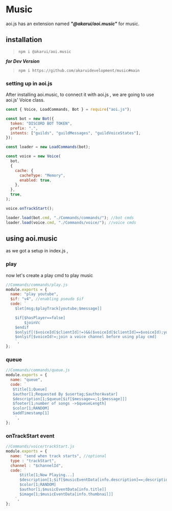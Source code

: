 # Music

aoi.js has an extension named ***"@akarui/aoi.music"*** for music.

## installation

> ```
> npm i @akarui/aoi.music
> ```

***for Dev Version***

> ```
> npm i https://github.com/akaruidevelopment/music#main
> ```

### setting up in aoi.js

After installing aoi.music, to connect it with aoi.js , we are going to use aoi.js' Voice class.

```js
const { Voice, LoadCommands, Bot } = require("aoi.js");

const bot = new Bot({
  token: "DISCORD BOT TOKEN",
  prefix: ".",
  intents: ["guilds", "guildMessages", "guildVoiceStates"],
});

const loader = new LoadCommands(bot);

const voice = new Voice(
  bot,
  {
    cache: {
      cacheType: "Memory",
      enabled: true,
    },
  },
  true,
);

voice.onTrackStart();

loader.load(bot.cmd, "./Commands/commands/"); //bot cmds
loader.load(voice.cmd, "./Commands/voice/"); //voice cmds
```

## using aoi.music

as we got a setup in index.js ,

### play

now let's create a play cmd to play music

```js
//Commands/commands/play.js
module.exports = {
  name: "play youtube",
  $if: "v4", //enabling pseudo $if
  code: `
    $let[msg;$playTrack[youtube;$message]]

    $if[$hasPlayer==false]
        $joinVc
    $endif
    $onlyif[($voiceId[$clientId]!=)&&($voiceId[$clientId]==$voiceId);you are not in the same voice channel]
    $onlyif[$voiceId!=;join a voice channel before using play cmd]
    `,
};
```

### queue

```js
//Commands/commands/queue.js
module.exports = {
  name: "queue",
  code: `
   $title[1;Queue]
   $author[1;Requested By $usertag;$authorAvatar]
   $description[1;$queue[$if[$message==;1;$message]]]
   $footer[1;number of songs ->$queueLength]
   $color[1;RANDOM]
   $addTimestamp[1]
    `,
};
```

### onTrackStart event

```js
//Commands/voice/trackStart.js
module.exports = {
  name: "send when track starts", //optional
  type : "trackStart",
  channel : "$channelId",
  code: `
	  $title[1;Now Playing...]
	  $description[1;$if[$musicEventData[info.description]==;description not available;$musicEventData[info.description]]]
      $color[1;RANDOM]
	  $author[1;$musicEventData[info.title]]
	  $image[1;$musicEventData[info.thumbnail]]
    `,
};
```
